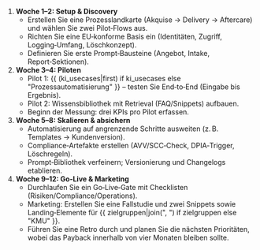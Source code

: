 <!-- PURPOSE: 12‑Wochen‑Roadmap für Solo‑Praxis, abgestimmt auf {{ hauptleistung }} und Top‑Use‑Cases. -->
<!-- OUTPUT: Nur HTML. Keine Schritte aus Produktion/Automotive verwenden. -->

<ol>
  <li><strong>Woche 1–2: Setup &amp; Discovery</strong>
    <ul>
      <li>Erstellen Sie eine Prozesslandkarte (Akquise → Delivery → Aftercare) und wählen Sie zwei Pilot‑Flows aus.</li>
      <li>Richten Sie eine EU‑konforme Basis ein (Identitäten, Zugriff, Logging‑Umfang, Löschkonzept).</li>
      <li>Definieren Sie erste Prompt‑Bausteine (Angebot, Intake, Report‑Sektionen).</li>
    </ul>
  </li>
  <li><strong>Woche 3–4: Piloten</strong>
    <ul>
      <li>Pilot 1: {{ (ki_usecases|first) if ki_usecases else "Prozessautomatisierung" }} – testen Sie End‑to‑End (Eingabe bis Ergebnis).</li>
      <li>Pilot 2: Wissensbibliothek mit Retrieval (FAQ/Snippets) aufbauen.</li>
      <li>Beginn der Messung: drei KPIs pro Pilot erfassen.</li>
    </ul>
  </li>
  <li><strong>Woche 5–8: Skalieren &amp; absichern</strong>
    <ul>
      <li>Automatisierung auf angrenzende Schritte ausweiten (z. B. Templates → Kundenversion).</li>
      <li>Compliance‑Artefakte erstellen (AVV/SCC‑Check, DPIA‑Trigger, Löschregeln).</li>
      <li>Prompt‑Bibliothek verfeinern; Versionierung und Changelogs etablieren.</li>
    </ul>
  </li>
  <li><strong>Woche 9–12: Go‑Live &amp; Marketing</strong>
    <ul>
      <li>Durchlaufen Sie ein Go‑Live‑Gate mit Checklisten (Risiken/Compliance/Operations).</li>
      <li>Marketing: Erstellen Sie eine Fallstudie und zwei Snippets sowie Landing‑Elemente für {{ zielgruppen|join(", ") if zielgruppen else "KMU" }}.</li>
      <li>Führen Sie eine Retro durch und planen Sie die nächsten Prioritäten, wobei das Payback innerhalb von vier Monaten bleiben sollte.</li>
    </ul>
  </li>
</ol>